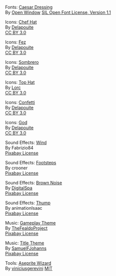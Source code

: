 Fonts: [Caesar Dressing](https://fonts.google.com/specimen/Caesar+Dressing)  
By [Open Window](https://fonts.google.com/?query=Open+Window) 
[SIL Open Font License, Version 1.1](https://openfontlicense.org/open-font-license-official-text/)  

Icons: [Chef Hat](https://game-icons.net/1x1/delapouite/chef-toque.html)  
By [Delapouite](https://delapouite.com/)  
[CC BY 3.0](https://creativecommons.org/licenses/by/3.0/)  

Icons: [Fez](https://game-icons.net/1x1/delapouite/fez.html)  
By [Delapouite](https://delapouite.com/)  
[CC BY 3.0](https://creativecommons.org/licenses/by/3.0/)  

Icons: [Sombrero](https://game-icons.net/1x1/delapouite/sombrero.html)  
By [Delapouite](https://delapouite.com/)  
[CC BY 3.0](https://creativecommons.org/licenses/by/3.0/)  

Icons: [Top Hat](https://game-icons.net/1x1/lorc/top-hat.html)  
By [Lorc](https://lorcblog.blogspot.com/)  
[CC BY 3.0](https://creativecommons.org/licenses/by/3.0/)  

Icons: [Confetti](https://game-icons.net/1x1/delapouite/party-popper.html)  
By [Delapouite](https://delapouite.com/)  
[CC BY 3.0](https://creativecommons.org/licenses/by/3.0/)  

Icons: [God](https://game-icons.net/1x1/delapouite/hand-of-god.html)  
By [Delapouite](https://delapouite.com/)  
[CC BY 3.0](https://creativecommons.org/licenses/by/3.0/)  

Sound Effects: [Wind](https://pixabay.com/sound-effects/wind-artificial-18750/)  
By Fabrizio84  
[Pixabay License](https://pixabay.com/service/license-summary/)  

Sound Effects: [Footsteps](https://pixabay.com/sound-effects/footsteps-75638/)  
By crooner  
[Pixabay License](https://pixabay.com/service/license-summary/)  

Sound Effects: [Brown Noise](https://pixabay.com/sound-effects/brown-noise-by-digitalspa-170337/)  
By [DigitalSpa](https://pixabay.com/users/digitalspa-39892939/)  
[Pixabay License](https://pixabay.com/service/license-summary/)  

Sound Effects: [Thump](https://pixabay.com/sound-effects/box-crash-106687/)  
By animationIsaac  
[Pixabay License](https://pixabay.com/service/license-summary/)  

Music: [Gameplay Theme](https://pixabay.com/music/main-title-oedipus-at-colonus-part-b-113597/)  
By [TheFealdoProject](https://pixabay.com/users/thefealdoproject-4574887/)  
[Pixabay License](https://pixabay.com/service/license-summary/)  

Music: [Title Theme](https://pixabay.com/music/modern-classical-thesatyrsdance-167125/)  
By [SamuelFJohanns](https://pixabay.com/users/samuelfjohanns-1207793/)  
[Pixabay License](https://pixabay.com/service/license-summary/)  

Tools: [Aseprite Wizard](https://godotengine.org/asset-library/asset/713)  
By [viniciusgerevini](https://godotengine.org/asset-library/asset?user=viniciusgerevini)
[MIT](https://opensource.org/license/mit)  
